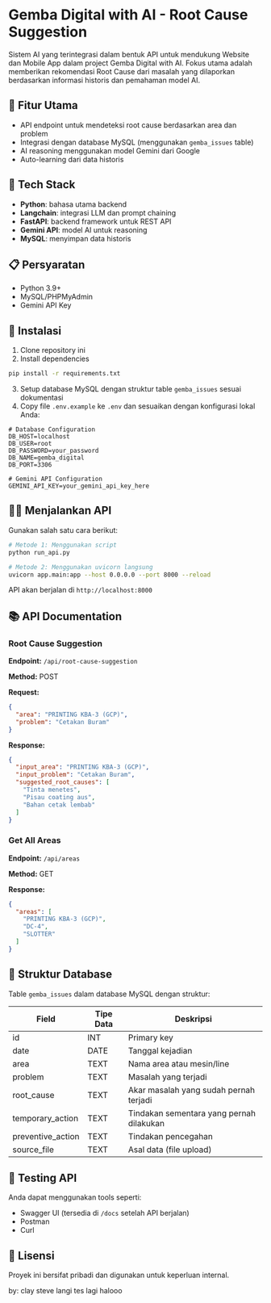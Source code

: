 # Gemba Digital with AI - Root Cause Suggestion

Sistem AI yang terintegrasi dalam bentuk API untuk mendukung Website dan Mobile App dalam project Gemba Digital with AI. Fokus utama adalah memberikan rekomendasi Root Cause dari masalah yang dilaporkan berdasarkan informasi historis dan pemahaman model AI.

## 🧠 Fitur Utama

- API endpoint untuk mendeteksi root cause berdasarkan area dan problem
- Integrasi dengan database MySQL (menggunakan `gemba_issues` table)
- AI reasoning menggunakan model Gemini dari Google
- Auto-learning dari data historis

## 🔧 Tech Stack

- **Python**: bahasa utama backend
- **Langchain**: integrasi LLM dan prompt chaining
- **FastAPI**: backend framework untuk REST API
- **Gemini API**: model AI untuk reasoning
- **MySQL**: menyimpan data historis

## 📋 Persyaratan

- Python 3.9+
- MySQL/PHPMyAdmin
- Gemini API Key 

## 🚀 Instalasi

1. Clone repository ini
2. Install dependencies

```bash
pip install -r requirements.txt
```

3. Setup database MySQL dengan struktur table `gemba_issues` sesuai dokumentasi
4. Copy file `.env.example` ke `.env` dan sesuaikan dengan konfigurasi lokal Anda:

```
# Database Configuration
DB_HOST=localhost
DB_USER=root
DB_PASSWORD=your_password
DB_NAME=gemba_digital
DB_PORT=3306

# Gemini API Configuration 
GEMINI_API_KEY=your_gemini_api_key_here
```

## 🏃‍♂️ Menjalankan API

Gunakan salah satu cara berikut:

```bash
# Metode 1: Menggunakan script
python run_api.py

# Metode 2: Menggunakan uvicorn langsung
uvicorn app.main:app --host 0.0.0.0 --port 8000 --reload
```

API akan berjalan di `http://localhost:8000`

## 📚 API Documentation

### Root Cause Suggestion

**Endpoint:** `/api/root-cause-suggestion`

**Method:** POST

**Request:**

```json
{
  "area": "PRINTING KBA-3 (GCP)",
  "problem": "Cetakan Buram"
}
```

**Response:**

```json
{
  "input_area": "PRINTING KBA-3 (GCP)",
  "input_problem": "Cetakan Buram",
  "suggested_root_causes": [
    "Tinta menetes",
    "Pisau coating aus",
    "Bahan cetak lembab"
  ]
}
```

### Get All Areas

**Endpoint:** `/api/areas`

**Method:** GET

**Response:**

```json
{
  "areas": [
    "PRINTING KBA-3 (GCP)",
    "DC-4",
    "SLOTTER"
  ]
}
```

## 📝 Struktur Database

Table `gemba_issues` dalam database MySQL dengan struktur:

| Field             | Tipe Data | Deskripsi |
|------------------|-----------|-----------|
| id               | INT       | Primary key |
| date             | DATE      | Tanggal kejadian |
| area             | TEXT      | Nama area atau mesin/line |
| problem          | TEXT      | Masalah yang terjadi |
| root_cause       | TEXT      | Akar masalah yang sudah pernah terjadi |
| temporary_action | TEXT      | Tindakan sementara yang pernah dilakukan |
| preventive_action| TEXT      | Tindakan pencegahan |
| source_file      | TEXT      | Asal data (file upload) |

## 🧪 Testing API

Anda dapat menggunakan tools seperti:
- Swagger UI (tersedia di `/docs` setelah API berjalan)
- Postman
- Curl

## 📄 Lisensi

Proyek ini bersifat pribadi dan digunakan untuk keperluan internal.

by: clay steve langi tes lagi halooo 
